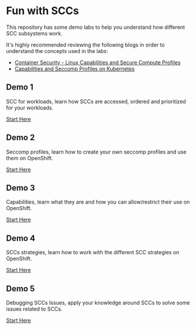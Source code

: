 # **Fun with SCCs**

This repository has some demo labs to help you understand how different SCC subsystems work.

It's highly recommended reviewing the following blogs in order to understand the concepts used in the labs:

* [Container Security - Linux Capabilities and Secure Compute Profiles](https://linuxera.org/container-security-capabilities-seccomp/)
* [Capabilities and Seccomp Profiles on Kubernetes](https://linuxera.org/capabilities-seccomp-kubernetes/)

## **Demo 1**

SCC for workloads, learn how SCCs are accessed, ordered and prioritized for your workloads.

[Start Here](./demo1/README.md)

## **Demo 2**

Seccomp profiles, learn how to create your own seccomp profiles and use them on OpenShift.

[Start Here](./demo2/README.md)

## **Demo 3**

Capabilities, learn what they are and how you can allow/restrict their use on OpenShift.

[Start Here](./demo3/README.md)

## **Demo 4**

SCCs strategies, learn how to work with the different SCC strategies on OpenShift.

[Start Here](./demo4/README.md)

## **Demo 5**

Debugging SCCs Issues, apply your knowledge around SCCs to solve some issues related to SCCs.

[Start Here](./demo5/README.md)
